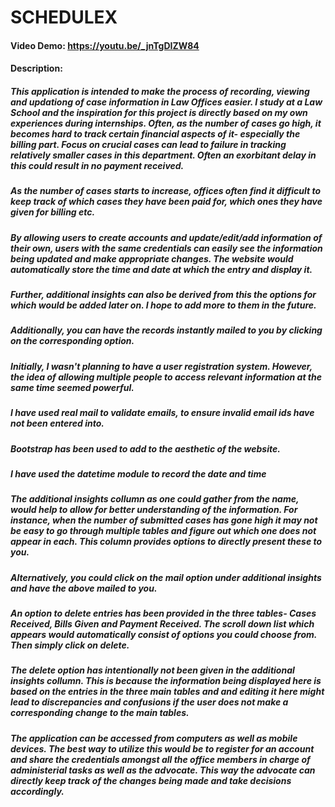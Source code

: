 # SCHEDULEX
#### Video Demo: https://youtu.be/_jnTgDIZW84
#### Description:
##### This application is intended to make the process of recording, viewing and updationg of case information in Law Offices easier. I study at a Law School and the inspiration for this project is directly based on my own experiences during internships. Often, as the number of cases go high, it becomes hard to track certain financial aspects of it- especially the billing part. Focus on crucial cases can lead to failure in tracking relatively smaller cases in this department. Often an exorbitant delay in this could result in no payment received.  
##### As the number of cases starts to increase, offices often find it difficult to keep track of which cases they have been paid for, which ones they have given for billing etc.
##### By allowing users to create accounts and update/edit/add information of their own, users with the same credentials can easily see the information being updated and make appropriate changes. The website would automatically store the time and date at which the entry and display it.
##### Further, additional insights can also be derived from this the options for which would be added later on. I hope to add more to them in the future.
##### Additionally, you can have the records instantly mailed to you by clicking on the corresponding option.
##### Initially, I wasn't planning to have a user registration system. However, the idea of allowing multiple people to access relevant information at the same time seemed powerful. 
##### I have used real mail to validate emails, to ensure invalid email ids have not been entered into. 
##### Bootstrap has been used to add to the aesthetic of the website. 
##### I have used the datetime module to record the date and time
##### The additional insights collumn as one could gather from the name, would help to allow for better understanding of the information. For instance, when the number of submitted cases has gone high it may not be easy to go through multiple tables and figure out which one does not appear in each. This column provides options to directly present these to you. 
##### Alternatively, you could click on the mail option under additional insights and have the above mailed to you.  
##### An option to delete entries has been provided in the three tables- Cases Received, Bills Given and Payment Received. The scroll down list which appears would automatically consist of options you could choose from. Then simply click on delete. 
##### The delete option has intentionally not been given in the additional insights collumn. This is because the information being displayed here is based on the entries in the three main tables and and editing it here might lead to discrepancies and confusions if the user does not make a corresponding change to the main tables. 
##### The application can be accessed from computers as well as mobile devices. The best way to utilize this would be to register for an account and share the credentials amongst all the office members in charge of administerial tasks as well as the advocate. This way the advocate can directly keep track of the changes being made and take decisions accordingly.